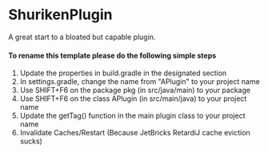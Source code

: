 # ShurikenPlugin
A great start to a bloated but capable plugin.

#### To rename this template please do the following simple steps

1. Update the properties in build.gradle in the designated section
2. In settings.gradle, change the name from "APlugin" to your project name
3. Use SHIFT+F6 on the package pkg (in src/java/main) to your package
4. Use SHIFT+F6 on the class APlugin (in src/main/java) to your project name
5. Update the getTag() function in the main plugin class to your project name
6. Invalidate Caches/Restart (Because JetBricks RetardiJ cache eviction sucks)
 